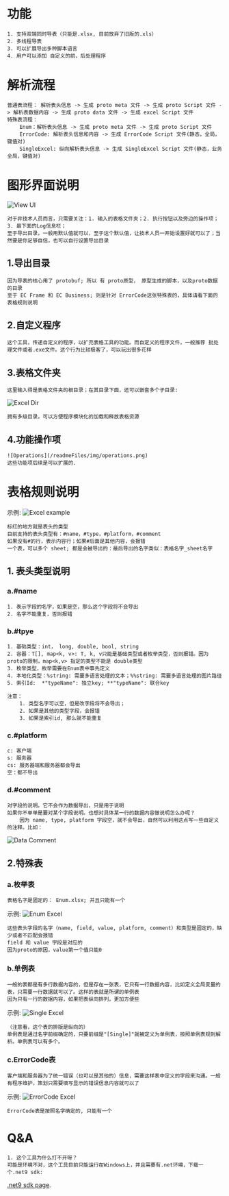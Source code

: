 # 功能
	1. 支持双端同时导表（只能是.xlsx, 目前放弃了旧版的.xls）
	2. 多线程导表
	3. 可以扩展导出多种脚本语言
	4. 用户可以添加 自定义的前，后处理程序

# 解析流程
	普通表流程： 解析表头信息 -> 生成 proto meta 文件 -> 生成 proto Script 文件 -> 解析表数据内容 -> 生成 proto data 文件 -> 生成 excel Script 文件
	特殊表流程：
		Enum：解析表头信息 -> 生成 proto meta 文件 -> 生成 proto Script 文件
		ErrorCode: 解析表头信息和内容 -> 生成 ErrorCode Script 文件(静态，全局，键值对) 
		SingleExcel: 纵向解析表头信息 -> 生成 SingleExcel Script 文件(静态，业务全局，键值对)

# 图形界面说明
![View UI](readmeFiles/img/view.png)
	
	对于非技术人员而言，只需要关注：1. 输入的表格文件夹；2. 执行按钮以及旁边的操作项；3. 最下面的Log信息栏；
	至于导出目录，一般用默认值就可以，至于这个默认值，让技术人员一开始设置好就可以了；当然要是你足够自信，也可以自行设置导出目录
	
## 1.导出目录
	因为导表的核心用了 protobuf; 所以 有 proto原型， 原型生成的脚本，以及proto数据 的目录
	至于 EC Frame 和 EC Business; 则是针对 ErrorCode这张特殊表的，具体请看下面的表格规则说明

## 2.自定义程序
	这个工具，传递自定义的程序，以扩充表格工具的功能。而自定义的程序文件，一般推荐 批处理文件或者.exe文件。这个行为比较极客了，可以玩出很多花样

## 3.表格文件夹
	这里输入得是表格文件夹的根目录；在其目录下面，还可以嵌套多个子目录:
![Excel Dir](readmeFiles/img/excelDir.png)

	拥有多级目录，可以方便程序模块化的加载和释放表格资源

## 4.功能操作项
	![Operations](/readmeFiles/img/operations.png)
	这些功能项后续是可以扩展的.
	

# 表格规则说明
示例:
![Excel example](readmeFiles/img/excelExample.png)

	标红的地方就是表头的类型
	目前支持的表头类型有：#name，#type，#platform，#comment
	如果没有#的行，表示内容行；如果#后面是其他内容，会报错
	一个表，可以多个 sheet; 都是会被导出的：最后导出的名字类似：表格名字_sheet名字

## 1. 表头类型说明
### a.#name
	1. 表示字段的名字，如果是空，那么这个字段将不会导出
	2. 名字不能重复，否则报错

### b.#tpye
	1. 基础类型：int， long, double, bool, string
	2. 容器：T[], map<k, v>: T, k, v只能是基础类型或者枚举类型，否则报错。因为proto的限制，map<k,v> 指定的类型不能是 double类型
	3. 枚举类型，枚举需要在Enum表中事先定义
	4. 本地化类型：%string: 需要多语言处理的文本；%%string: 需要多语言处理的图片路径
	5. 索引Id:  *"typeName": 独立key; **"typeName": 联合key

	注意：
		1. 类型名字可以空，但是改字段将不会导出；
		2. 如果是其他的类型字段，会报错
		3. 如果是索引id, 那么就不能重复

### c.#platform
	c: 客户端
	s: 服务器
	cs: 服务器端和服务器都会导出
	空：都不导出

### d.#comment
	对字段的说明。它不会作为数据导出，只是用于说明
	如果你不单单是要对某个字段说明。也想对具体某一行的数据内容做说明怎么办呢？
		因为 name, type, platform 字段空，就不会导出，自然可以利用这点写一些自定义的注释。比如：
		
![Data Comment](readmeFiles/img/comment.png)

## 2.特殊表

### a.枚举表
	表格名字是固定的： Enum.xlsx; 并且只能有一个
示例:
![Enum Excel](readmeFiles/img/EnumExcel.png)

	这些表头字段的名字（name, field, value, platform, comment）和类型是固定的，缺少或者不匹配会报错
	field 和 value 字段是对应的
	因为proto的原因，value第一个值只能0
	
### b.单例表
	一般的表都是有多行数据内容的，但是存在一张表，它只有一行数据内容，比如定义全局变量的表，只需要一行数据就可以了。这样的表就是所谓的单例表
	因为只有一行的数据内容，如果把表纵向排列，更加方便些

示例:
![Single Excel](readmeFiles/img/singleExcel.png)

	（注意看，这个表的排版是纵向的）
	单例表是通过名字前缀确定的，只要前缀是"[Single]"就被定义为单例表，按照单例表规则解析。单例表可以有多个。

### c.ErrorCode表
	客户端和服务器为了统一错误（也可以是其他的）信息，需要这样表中定义的字段来沟通。一般有程序维护，策划只需要填写显示的错误信息内容就可以了
	
示例:
![ErrorCode Excel](readmeFiles/img/ErrorCode.png)

	ErrorCode表是按照名字确定的, 只能有一个

# Q&A
	1. 这个工具为什么打不开呀？
	可能是环境不对，这个工具目前只能运行在Windows上，并且需要有.net环境，下载一个.net9 sdk:

[.net9 sdk page](https://dotnet.microsoft.com/en-us/download/dotnet/9.0).